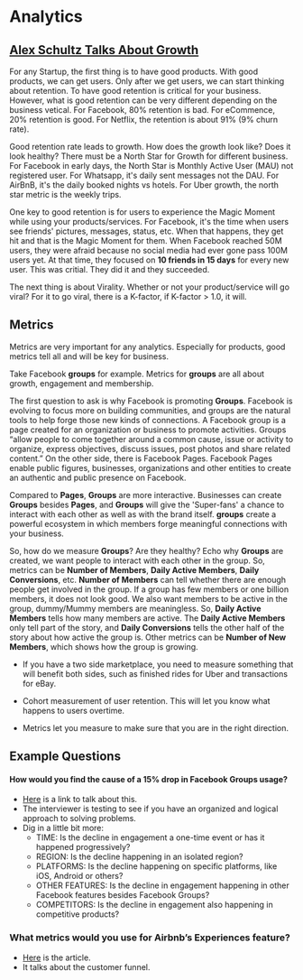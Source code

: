 Analytics
==========

## [Alex Schultz Talks About Growth](https://www.youtube.com/watch?v=n_yHZ_vKjno)

For any Startup, the first thing is to have good products. With good products, we can get users. Only after we get users, we can start thinking about retention. To have good retention is critical for your business. However, what is good retention can be very different depending on the business vetical. For Facebook, 80% retention is bad. For eCommence, 20% retention is good. For Netflix, the retention is about 91% (9% churn rate).

Good retention rate leads to growth. How does the growth look like? Does it look healthy? There must be a North Star for Growth for different business. For Facebook in early days, the North Star is Monthly Active User (MAU) not registered user. For Whatsapp, it's daily sent messages not the DAU. For AirBnB, it's the daily booked nights vs hotels. For Uber growth, the north star metric is the weekly trips. 

One key to good retention is for users to experience the Magic Moment while using your products/services. For Facebook, it's the time when users see friends' pictures, messages, status, etc. When that happens, they get hit and that is the Magic Moment for them. When Facebook reached 50M users, they were afraid because no social media had ever gone pass 100M users yet. At that time, they focused on **10 friends in 15 days** for every new user. This was critial. They did it and they succeeded.

The next thing is about Virality. Whether or not your product/service will go viral? For it to go viral, there is a K-factor, if K-factor > 1.0, it will. 

## Metrics

Metrics are very important for any analytics. Especially for products, good metrics tell all and will be key for business. 

Take Facebook **groups** for example. Metrics for **groups** are all about growth, engagement and membership.

The first question to ask is why Facebook is promoting **Groups**. Facebook is evolving to focus more on building communities, and groups are the natural tools to help forge those new kinds of connections. A Facebook group is a page created for an organization or business to promote activities. Groups “allow people to come together around a common cause, issue or activity to organize, express objectives, discuss issues, post photos and share related content.” On the other side, there is Facebook Pages. Facebook Pages enable public figures, businesses, organizations and other entities to create an authentic and public presence on Facebook.

Compared to **Pages**, **Groups** are more interactive. Businesses can create **Groups** besides **Pages**, and **Groups** will give the 'Super-fans' a chance to interact with each other as well as with the brand itself. **groups** create a powerful ecosystem in which members forge meaningful connections with your business.

So, how do we measure **Groups**? Are they healthy? Echo why **Groups** are created, we want people to interact with each other in the group. So, metrics can be **Number of Members**, **Daily Active Members**, **Daily Conversions**, etc. **Number of Members** can tell whether there are enough people get involved in the group. If a group has few members or one billion members, it does not look good. We also want members to be active in the group, dummy/Mummy members are meaningless. So, **Daily Active Members** tells how many members are active. The **Daily Active Members** only tell part of the story, and **Daily Conversions** tells the other half of the story about how active the group is. Other metrics can be **Number of New Members**, which shows how the group is growing.

  - If you have a two side marketplace, you need to measure something that will benefit both sides, such as finished rides for Uber and transactions for eBay. 

  - Cohort measurement of user retention. This will let you know what happens to users overtime. 

  - Metrics let you measure to make sure that you are in the right direction.

## Example Questions

#### How would you find the cause of a 15% drop in Facebook Groups usage?

  - [Here](https://medium.com/stellarpeers/how-would-you-find-the-cause-of-a-15-drop-in-facebook-groups-usage-47a09de6ef30) is a link to talk about this.
  - The interviewer is testing to see if you have an organized and logical approach to solving problems.
  - Dig in a little bit more:
    - TIME: Is the decline in engagement a one-time event or has it happened progressively?
    - REGION: Is the decline happening in an isolated region?
    - PLATFORMS: Is the decline happening on specific platforms, like iOS, Android or others?
    - OTHER FEATURES: Is the decline in engagement happening in other Facebook features besides Facebook Groups?
    - COMPETITORS: Is the decline in engagement also happening in competitive products?

### What metrics would you use for Airbnb’s Experiences feature?
  - [Here](https://medium.com/stellarpeers/what-metrics-would-you-use-for-airbnbs-experiences-feature-9ca0b950ac08) is the article.
  - It talks about the customer funnel.
